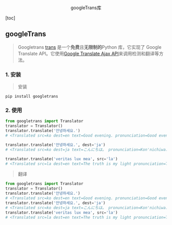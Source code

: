 <center>googleTrans库</center>









[toc]









## googleTrans

> Googletrans [trans](https://py-googletrans.readthedocs.io/en/latest/)  是一个**免费**且**无限制的**Python 库，它实现了 Google Translate API。它使用[Google Translate Ajax API](https://translate.google.com/)来调用检测和翻译等方法。







### 1. 安装

> 安装

```shell
pip install googletrans
```





### 2. 使用

```python
from googletrans import Translator
translator = Translator()
translator.translate('안녕하세요.')
# <Translated src=ko dest=en text=Good evening. pronunciation=Good evening.>

translator.translate('안녕하세요.', dest='ja')
# <Translated src=ko dest=ja text=こんにちは。 pronunciation=Kon'nichiwa.>

translator.translate('veritas lux mea', src='la')
# <Translated src=la dest=en text=The truth is my light pronunciation=The truth is my light>
```

> 翻译

```python
from googletrans import Translator
translator = Translator()
translator.translate('안녕하세요.')
# <Translated src=ko dest=en text=Good evening. pronunciation=Good evening.>
translator.translate('안녕하세요.', dest='ja')
# <Translated src=ko dest=ja text=こんにちは。 pronunciation=Kon'nichiwa.>
translator.translate('veritas lux mea', src='la')
# <Translated src=la dest=en text=The truth is my light pronunciation=The truth is my light>
```

